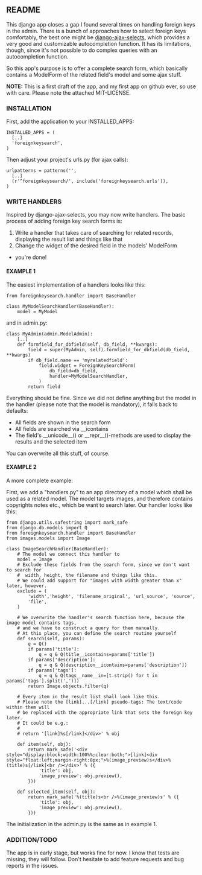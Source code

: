 ## README


This django app closes a gap I found several times on handling foreign keys in the admin. There is a bunch of approaches how to select foreign keys comfortably, the best one might be [django-ajax-selects](http://code.google.com/p/django-ajax-selects/), which provides a very good and customizable autocompletion function. It has its limitations, though, since it's not possible to do complex queries with an autocompletion function.

So this app's purpose is to offer a complete search form, which basically contains a ModelForm of the related field's model and some ajax stuff.

**NOTE:** This is a first draft of the app, and my first app on github ever, so use with care. Please note the attached MIT-LICENSE.

### INSTALLATION

First, add the application to your INSTALLED_APPS:

    INSTALLED_APPS = (
      [..]
      'foreignkeysearch',
    )

Then adjust your project's urls.py (for ajax calls):

    urlpatterns = patterns('',
      [..]
      (r'^foreignkeysearch/', include('foreignkeysearch.urls')),
    )

### WRITE HANDLERS

Inspired by django-ajax-selects, you may now write handlers. The basic process of adding foreign key search forms is:

1. Write a handler that takes care of searching for related records, displaying the result list and things like that
2. Change the widget of the desired field in the models' ModelForm

- you're done!

#### EXAMPLE 1

The easiest implementation of a handlers looks like this:

    from foreignkeysearch.handler import BaseHandler

    class MyModelSearchHandler(BaseHandler):
        model = MyModel

and in admin.py:

    class MyAdmin(admin.ModelAdmin):
        [..]
        def formfield_for_dbfield(self, db_field, **kwargs):
            field = super(MyAdmin, self).formfield_for_dbfield(db_field, **kwargs)
            if db_field.name == 'myrelatedfield':
                field.widget = ForeignKeySearchForm(
                    db_field=db_field, 
                    handler=MyModelSearchHandler,
                )
            return field
            
Everything should be fine. Since we did not define anything but the model in the handler (please note that the model is mandatory), it falls back to defaults:

* All fields are shown in the search form
* All fields are searched via __icontains
* The field's \_\_unicode\_\_() or \_\_repr\_\_()-methods are used to display the results and the selected item

You can overwrite all this stuff, of course.

#### EXAMPLE 2

A more complete example:

First, we add a "handlers.py" to an app directory of a model which shall be used as a related model. The model targets images, and therefore contains copyrights notes etc., which be want to search later.
Our handler looks like this:

    from django.utils.safestring import mark_safe
    from django.db.models import Q
    from foreignkeysearch.handler import BaseHandler
    from images.models import Image
    
    class ImageSearchHandler(BaseHandler):
        # The model we connect this handler to
        model = Image
        # Exclude these fields from the search form, since we don't want to search for
        #  width, height, the filename and things like this.
        # We could add support for "images with width greater than x" later, however.
        exclude = (
            'width','height', 'filename_original', 'url_source', 'source',
            'file',
        )
    
        # We overwrite the handler's search function here, because the image model contains tags,
        # and we have to construct a query for them manually.
        # At this place, you can define the search routine yourself
        def search(self, params):
            q = Q()
            if params['title']:
                q = q & Q(title__icontains=params['title'])
            if params['description']:
                q = q & Q(description__icontains=params['description'])
            if params['tags']:
                q = q & Q(tags__name__in=[t.strip() for t in params['tags'].split(',')])
            return Image.objects.filter(q)
    
        # Every item in the result list shall look like this.
        # Please note the [link]...[/link] pseudo-tags: The text/code within them will
        # be replaced with the appropriate link that sets the foreign key later.
        # It could be e.g.: 
        # 
        # return '[link]%s[/link]</div>' % obj
        
        def item(self, obj):
            return mark_safe('<div style="display:block;width:100%%;clear:both;">[link]<div style="float:left;margin-right:8px;">%(image_preview)s</div>%(title)s[/link]<br /></div>' % ({
                'title': obj,
                'image_preview': obj.preview(),
            }))
    
        def selected_item(self, obj):
            return mark_safe('%(title)s<br />%(image_preview)s' % ({
                'title': obj,
                'image_preview': obj.preview(),
            }))

The initialization in the admin.py is the same as in example 1.

### ADDITION/TODO

The app is in early stage, but works fine for now. I know that tests are missing, they will follow. Don't hesitate to add feature requests and bug reports in the issues.
